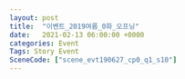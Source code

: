 ```yaml
---
layout: post
title:  "이벤트_2019여름_0화_오프닝"
date:   2021-02-13 06:00:00 +0000
categories: Event
Tags: Story Event
SceneCode: ["scene_evt190627_cp0_q1_s10"]
---
```

